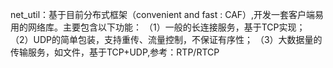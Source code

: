 net_util：基于目前分布式框架（convenient and fast : CAF）,开发一套客户端易用的网络库。主要包含以下功能：
（1）一般的长连接服务，基于TCP实现；
（2）UDP的简单包装，支持重传、流量控制，不保证有序性；
（3）大数据量的传输服务，如文件，基于TCP+UDP,参考：RTP/RTCP
